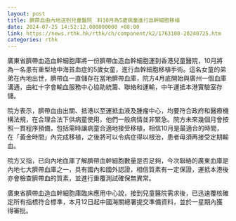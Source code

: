 ```yaml
---
layout: post
title: 臍帶血由內地送到兒童醫院　料10月為5歲病童進行血幹細胞移植
date: 2024-07-25 14:52:12.000000000 +08:00
link: https://news.rthk.hk/rthk/ch/component/k2/1763108-20240725.htm
categories: rthk
---
```


廣東省臍帶血造血幹細胞庫將一份臍帶血造血幹細胞運到香港兒童醫院，10月將為一名患有重型地中海貧血症的5歲女童，進行血幹細胞移植手術。這名女童的弟弟在內地出世，臍帶血一直儲存在當地臍帶血庫，院方4月底開始與廣州一個血庫溝通，由紅十字會輸血服務中心協助統籌、聯絡和運輸，中午運抵本港實驗室存儲。

院方表示，臍帶血由出關、抵港以至運抵血液及腫瘤中心，均要符合政府和醫療機構法規，在合理合法下供病童使用，他們一般病情並非緊急。院方未來幾個月會按照一貫程序預備，包括需時讓病童合適地接受移植，相信10月是最適合的時間，在「黃金時間」內完成移植，之後將可以令病症得以根治，患者毋須再接受定期輸血。

院方又指，已向內地血庫了解臍帶血幹細胞數量是否足夠，今次聯絡的廣東血庫是內地七大臍帶血庫之一，具有國內和國外認證，相信質素有一定保證，運抵本港後亦會檢查臍帶血的質素，並進行重覆測試確保無異常。

廣東省臍帶血造血幹細胞庫臨床應用中心說，接到兒童醫院需求後，已迅速覆核確定所有指標符合標準，本月12日起中國海關總署提交準備資料，並於一星期內獲得審批。

